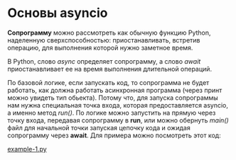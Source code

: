 # Основы asyncio

**Сопрограмму** можно рассмотреть как обычную функцию Python, наделенную сверхспособностью:
приостанавливать, встретив операцию, для выполнения которой нужно заметное время.

В Python, слово _async_ определяет сопрограмму, а слово _await_ приостанавливает 
ее на время выполнения длительной операций. 

По базовой логике, если запускать код, то сопрограмма не будет работать, как должна работать 
асинхронная программа (через принт можно увидеть тип обьекта). Потому что, для запуска сопрограммы нам нужна специальная 
точка входа, которая предоставляется asyncio, а именно метод _run()_. По логике можно запустить на прямую через точку 
входа, передавая сопрограмму в **run**, или можно обернуть _main()_ файл для начальной точки запуская цепочку
кода и ожидая сопрограмму через **await**. Для примера можно посмотреть этот код:

[example-1.py](https://github.com/Pro100-Almaz/Python-Concurrency-with-asyncio/blob/108b3e5bb7d16bfac9f8b17baa57ca7a31d5bddc/chapter_1/example-1.py)

